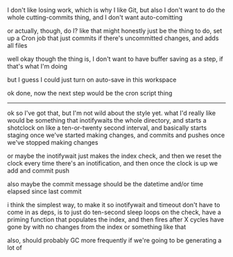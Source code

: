 I don't like losing work, which is why I like Git, but also I don't want to do the whole cutting-commits thing, and I don't want auto-comitting

or actually, though, do I? like that might honestly just be the thing to do, set up a Cron job that just commits if there's uncommitted changes, and adds all files

well okay though the thing is, I don't want to have buffer saving as a step, if that's what I'm doing

but I guess I could just turn on auto-save in this workspace

ok done, now the next step would be the cron script thing

---

ok so I've got that, but I'm not wild about the style yet. what I'd really like would be something that inotifywaits the whole directory, and starts a shotclock on like a ten-or-twenty second interval, and basically starts staging once we've started making changes, and commits and pushes once we've stopped making changes

or maybe the inotifywait just makes the index check, and then we reset the clock every time there's an inotification, and then once the clock is up we add and commit push

also maybe the commit message should be the datetime and/or time elapsed since last commit


i think the simplest way, to make it so inotifywait and timeout don't have to come in as deps, is to just do ten-second sleep loops on the check, have a priming function that populates the index, and then fires after X cycles have gone by with no changes from the index or something like that

also, should probably GC more frequently if we're going to be generating a lot of 
